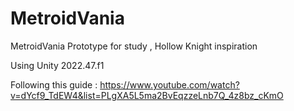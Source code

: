 # MetroidVania
MetroidVania Prototype for study , Hollow Knight inspiration

Using Unity 2022.47.f1

Following this guide : https://www.youtube.com/watch?v=dYcf9_TdEW4&list=PLgXA5L5ma2BvEqzzeLnb7Q_4z8bz_cKmO